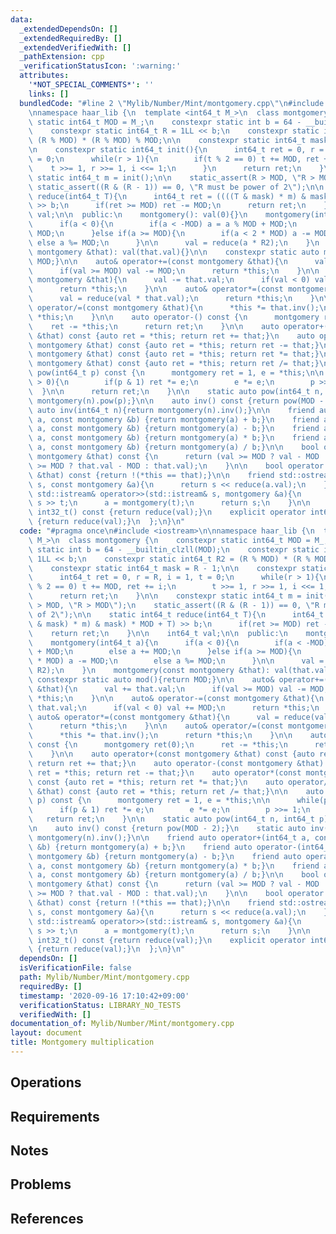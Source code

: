 ```yaml
---
data:
  _extendedDependsOn: []
  _extendedRequiredBy: []
  _extendedVerifiedWith: []
  _pathExtension: cpp
  _verificationStatusIcon: ':warning:'
  attributes:
    '*NOT_SPECIAL_COMMENTS*': ''
    links: []
  bundledCode: "#line 2 \"Mylib/Number/Mint/montgomery.cpp\"\n#include <iostream>\n\
    \nnamespace haar_lib {\n  template <int64_t M_>\n  class montgomery {\n    constexpr\
    \ static int64_t MOD = M_;\n    constexpr static int b = 64 - __builtin_clzll(MOD);\n\
    \    constexpr static int64_t R = 1LL << b;\n    constexpr static int64_t R2 =\
    \ (R % MOD) * (R % MOD) % MOD;\n\n    constexpr static int64_t mask = R - 1;\n\
    \n    constexpr static int64_t init(){\n      int64_t ret = 0, r = R, i = 1, t\
    \ = 0;\n      while(r > 1){\n        if(t % 2 == 0) t += MOD, ret += i;\n    \
    \    t >>= 1, r >>= 1, i <<= 1;\n      }\n      return ret;\n    }\n\n    constexpr\
    \ static int64_t m = init();\n\n    static_assert(R > MOD, \"R > MOD\");\n   \
    \ static_assert((R & (R - 1)) == 0, \"R must be power of 2\");\n\n    static int64_t\
    \ reduce(int64_t T){\n      int64_t ret = ((((T & mask) * m) & mask) * MOD + T)\
    \ >> b;\n      if(ret >= MOD) ret -= MOD;\n      return ret;\n    }\n\n    int64_t\
    \ val;\n\n  public:\n    montgomery(): val(0){}\n    montgomery(int64_t a){\n\
    \      if(a < 0){\n        if(a < -MOD) a = a % MOD + MOD;\n        else a +=\
    \ MOD;\n      }else if(a >= MOD){\n        if(a < 2 * MOD) a -= MOD;\n       \
    \ else a %= MOD;\n      }\n\n      val = reduce(a * R2);\n    }\n    montgomery(const\
    \ montgomery &that): val(that.val){}\n\n    constexpr static auto mod(){return\
    \ MOD;}\n\n    auto& operator+=(const montgomery &that){\n      val += that.val;\n\
    \      if(val >= MOD) val -= MOD;\n      return *this;\n    }\n\n    auto& operator-=(const\
    \ montgomery &that){\n      val -= that.val;\n      if(val < 0) val += MOD;\n\
    \      return *this;\n    }\n\n    auto& operator*=(const montgomery &that){\n\
    \      val = reduce(val * that.val);\n      return *this;\n    }\n\n    auto&\
    \ operator/=(const montgomery &that){\n      *this *= that.inv();\n      return\
    \ *this;\n    }\n\n    auto operator-() const {\n      montgomery ret(0);\n  \
    \    ret -= *this;\n      return ret;\n    }\n\n    auto operator+(const montgomery\
    \ &that) const {auto ret = *this; return ret += that;}\n    auto operator-(const\
    \ montgomery &that) const {auto ret = *this; return ret -= that;}\n    auto operator*(const\
    \ montgomery &that) const {auto ret = *this; return ret *= that;}\n    auto operator/(const\
    \ montgomery &that) const {auto ret = *this; return ret /= that;}\n\n    auto\
    \ pow(int64_t p) const {\n      montgomery ret = 1, e = *this;\n\n      while(p\
    \ > 0){\n        if(p & 1) ret *= e;\n        e *= e;\n        p >>= 1;\n    \
    \  }\n\n      return ret;\n    }\n\n    static auto pow(int64_t n, int64_t p){return\
    \ montgomery(n).pow(p);}\n\n    auto inv() const {return pow(MOD - 2);}\n    static\
    \ auto inv(int64_t n){return montgomery(n).inv();}\n\n    friend auto operator+(int64_t\
    \ a, const montgomery &b) {return montgomery(a) + b;}\n    friend auto operator-(int64_t\
    \ a, const montgomery &b) {return montgomery(a) - b;}\n    friend auto operator*(int64_t\
    \ a, const montgomery &b) {return montgomery(a) * b;}\n    friend auto operator/(int64_t\
    \ a, const montgomery &b) {return montgomery(a) / b;}\n\n    bool operator==(const\
    \ montgomery &that) const {\n      return (val >= MOD ? val - MOD : val) == (that.val\
    \ >= MOD ? that.val - MOD : that.val);\n    }\n\n    bool operator!=(const montgomery\
    \ &that) const {return !(*this == that);}\n\n    friend std::ostream& operator<<(std::ostream&\
    \ s, const montgomery &a){\n      return s << reduce(a.val);\n    }\n\n    friend\
    \ std::istream& operator>>(std::istream& s, montgomery &a){\n      int64_t t;\
    \ s >> t;\n      a = montgomery(t);\n      return s;\n    }\n\n    explicit operator\
    \ int32_t() const {return reduce(val);}\n    explicit operator int64_t() const\
    \ {return reduce(val);}\n  };\n}\n"
  code: "#pragma once\n#include <iostream>\n\nnamespace haar_lib {\n  template <int64_t\
    \ M_>\n  class montgomery {\n    constexpr static int64_t MOD = M_;\n    constexpr\
    \ static int b = 64 - __builtin_clzll(MOD);\n    constexpr static int64_t R =\
    \ 1LL << b;\n    constexpr static int64_t R2 = (R % MOD) * (R % MOD) % MOD;\n\n\
    \    constexpr static int64_t mask = R - 1;\n\n    constexpr static int64_t init(){\n\
    \      int64_t ret = 0, r = R, i = 1, t = 0;\n      while(r > 1){\n        if(t\
    \ % 2 == 0) t += MOD, ret += i;\n        t >>= 1, r >>= 1, i <<= 1;\n      }\n\
    \      return ret;\n    }\n\n    constexpr static int64_t m = init();\n\n    static_assert(R\
    \ > MOD, \"R > MOD\");\n    static_assert((R & (R - 1)) == 0, \"R must be power\
    \ of 2\");\n\n    static int64_t reduce(int64_t T){\n      int64_t ret = ((((T\
    \ & mask) * m) & mask) * MOD + T) >> b;\n      if(ret >= MOD) ret -= MOD;\n  \
    \    return ret;\n    }\n\n    int64_t val;\n\n  public:\n    montgomery(): val(0){}\n\
    \    montgomery(int64_t a){\n      if(a < 0){\n        if(a < -MOD) a = a % MOD\
    \ + MOD;\n        else a += MOD;\n      }else if(a >= MOD){\n        if(a < 2\
    \ * MOD) a -= MOD;\n        else a %= MOD;\n      }\n\n      val = reduce(a *\
    \ R2);\n    }\n    montgomery(const montgomery &that): val(that.val){}\n\n   \
    \ constexpr static auto mod(){return MOD;}\n\n    auto& operator+=(const montgomery\
    \ &that){\n      val += that.val;\n      if(val >= MOD) val -= MOD;\n      return\
    \ *this;\n    }\n\n    auto& operator-=(const montgomery &that){\n      val -=\
    \ that.val;\n      if(val < 0) val += MOD;\n      return *this;\n    }\n\n   \
    \ auto& operator*=(const montgomery &that){\n      val = reduce(val * that.val);\n\
    \      return *this;\n    }\n\n    auto& operator/=(const montgomery &that){\n\
    \      *this *= that.inv();\n      return *this;\n    }\n\n    auto operator-()\
    \ const {\n      montgomery ret(0);\n      ret -= *this;\n      return ret;\n\
    \    }\n\n    auto operator+(const montgomery &that) const {auto ret = *this;\
    \ return ret += that;}\n    auto operator-(const montgomery &that) const {auto\
    \ ret = *this; return ret -= that;}\n    auto operator*(const montgomery &that)\
    \ const {auto ret = *this; return ret *= that;}\n    auto operator/(const montgomery\
    \ &that) const {auto ret = *this; return ret /= that;}\n\n    auto pow(int64_t\
    \ p) const {\n      montgomery ret = 1, e = *this;\n\n      while(p > 0){\n  \
    \      if(p & 1) ret *= e;\n        e *= e;\n        p >>= 1;\n      }\n\n   \
    \   return ret;\n    }\n\n    static auto pow(int64_t n, int64_t p){return montgomery(n).pow(p);}\n\
    \n    auto inv() const {return pow(MOD - 2);}\n    static auto inv(int64_t n){return\
    \ montgomery(n).inv();}\n\n    friend auto operator+(int64_t a, const montgomery\
    \ &b) {return montgomery(a) + b;}\n    friend auto operator-(int64_t a, const\
    \ montgomery &b) {return montgomery(a) - b;}\n    friend auto operator*(int64_t\
    \ a, const montgomery &b) {return montgomery(a) * b;}\n    friend auto operator/(int64_t\
    \ a, const montgomery &b) {return montgomery(a) / b;}\n\n    bool operator==(const\
    \ montgomery &that) const {\n      return (val >= MOD ? val - MOD : val) == (that.val\
    \ >= MOD ? that.val - MOD : that.val);\n    }\n\n    bool operator!=(const montgomery\
    \ &that) const {return !(*this == that);}\n\n    friend std::ostream& operator<<(std::ostream&\
    \ s, const montgomery &a){\n      return s << reduce(a.val);\n    }\n\n    friend\
    \ std::istream& operator>>(std::istream& s, montgomery &a){\n      int64_t t;\
    \ s >> t;\n      a = montgomery(t);\n      return s;\n    }\n\n    explicit operator\
    \ int32_t() const {return reduce(val);}\n    explicit operator int64_t() const\
    \ {return reduce(val);}\n  };\n}\n"
  dependsOn: []
  isVerificationFile: false
  path: Mylib/Number/Mint/montgomery.cpp
  requiredBy: []
  timestamp: '2020-09-16 17:10:42+09:00'
  verificationStatus: LIBRARY_NO_TESTS
  verifiedWith: []
documentation_of: Mylib/Number/Mint/montgomery.cpp
layout: document
title: Montgomery multiplication
---
```


## Operations

## Requirements

## Notes

## Problems

## References
